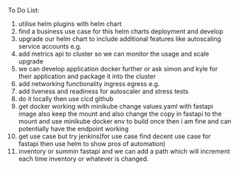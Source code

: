 To Do List:
1. utilise helm plugins with helm chart
2. find a business use case for this helm charts deployment and develop
3. upgrade our helm chart to include additional features like autoscaling service accounts e.g. 
4. add metrics api to cluster so we can monitor the usage and scale upgrade
5. we can develop application docker further or ask simon and kyle for their application and package it into the cluster
6. add networking functionality ingress egress e.g.
7. add liveness and readiness for autoscaler and stress tests
8. do it locally then use cicd github 
9. get docker working with minikube change values.yaml with fastapi image also keep the mount and also change the copy in fastapi to the mount and use minikube docker env to build once then i am fine and can potentially have the endpoint working
10. get use case but try jenkins(for use case find decent use case for fastapi then use helm to show pros of automation)
11. inventory or summin fastapi and we can add a path which will increment each time inventory or whatever is changed. 
